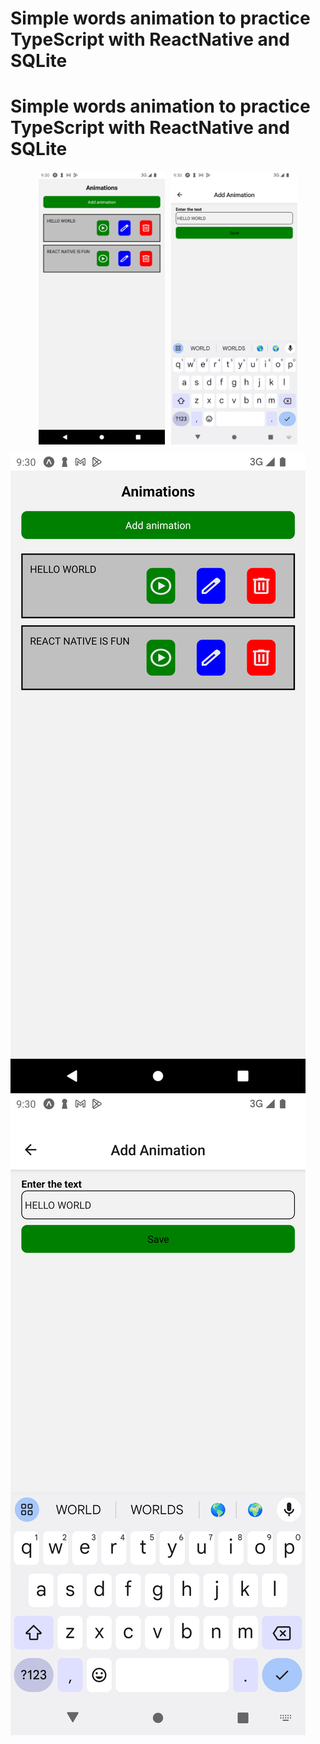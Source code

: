 # Simple words animation to practice TypeScript with ReactNative and SQLite

# Simple words animation to practice TypeScript with ReactNative and SQLite

<div style="display: flex; flex-wrap: wrap; justify-content: center; gap: 10px;">
  <img src="https://github.com/EllianCampos/animated-words-react-native/blob/master/assets/images/result/resul2.png?raw=true" alt="result2" style="width: 40%;">
  <img src="https://github.com/EllianCampos/animated-words-react-native/blob/master/assets/images/result/result1.png?raw=true" alt="result1" style="width: 40%;">
</div>


![result2](https://github.com/EllianCampos/animated-words-react-native/blob/master/assets/images/result/resul2.png?raw=true)
![result1](https://github.com/EllianCampos/animated-words-react-native/blob/master/assets/images/result/result1.png?raw=true)
